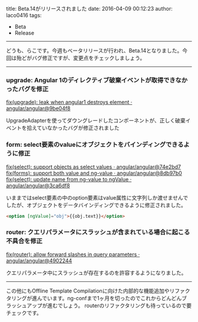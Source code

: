 title: Beta.14がリリースされました
date: 2016-04-09 00:12:23
author: laco0416
tags:
- Beta
- Release
---

どうも、らこです。今週もベータリリースが行われ、Beta.14となりました。今回は殆どがバグ修正ですが、変更点をチェックしましょう。

---

### upgrade: Angular 1のディレクティブ破棄イベントが取得できなかったバグを修正
[fix(upgrade): leak when angular1 destroys element · angular/angular@9be04f8](https://github.com/angular/angular/commit/9be04f8)

UpgradeAdapterを使ってダウングレードしたコンポーネントが、正しく破棄イベントを拾えていなかったバグが修正されました

### form: select要素のvalueにオブジェクトをバインディングできるように修正
[fix(select): support objects as select values · angular/angular@74e2bd7](https://github.com/angular/angular/commit/74e2bd7)
[fix(forms): support both value and ng-value · angular/angular@8db97b0](https://github.com/angular/angular/commit/8db97b0)
[fix(select): update name from ng-value to ngValue · angular/angular@3ca6df8](https://github.com/angular/angular/commit/3ca6df8)

いままではselect要素の中のoption要素はvalue属性に文字列しか渡せませんでしたが、オブジェクトをデータバインディングできるように修正されました。

```html
<option [ngValue]="obj">{{obj.text}}</option>
```

### router: クエリパラメータにスラッシュが含まれている場合に起こる不具合を修正
[fix(router): allow forward slashes in query parameters · angular/angular@4902244](https://github.com/angular/angular/commit/4902244)

クエリパラメータ中にスラッシュが存在するのを許容するようになりました。

---

この他にもOffline Template Compilationに向けた内部的な機能追加やリファクタリングが進んでいます。ng-confまで1ヶ月を切ったのでこれからどんどんブラッシュアップが進むでしょう。
routerのリファクタリングも待っているので要チェックです。



